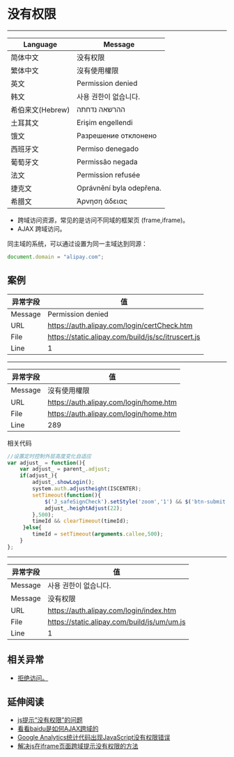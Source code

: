 
# 没有权限

----

| Language         | Message                                 |
|------------------|-----------------------------------------|
| 简体中文         | 没有权限                                |
| 繁体中文         | 沒有使用權限                            |
| 英文             | Permission denied                       |
| 韩文             | 사용 권한이 없습니다.                   |
| 希伯来文(Hebrew) | ההרשאה נדחתה                            |
| 土耳其文         | Erişim engellendi                       |
| 饿文             | Разрешение отклонено |
| 西班牙文         | Permiso denegado                        |
| 葡萄牙文         | Permissão negada                        |
| 法文             | Permission refusée                     |
| 捷克文           | Oprávnění byla odepřena.             |
| 希腊文           | Άρνηση άδειας                  |

* 跨域访问资源，常见的是访问不同域的框架页 (frame,iframe)。
* AJAX 跨域访问。

同主域的系统，可以通过设置为同一主域达到同源：

```javascript
document.domain = "alipay.com";
```

## 案例

| 异常字段 | 值                                                 |
|----------|----------------------------------------------------|
| Message  | Permission denied                                  |
| URL      | https://auth.alipay.com/login/certCheck.htm        |
| File     | https://static.alipay.com/build/js/sc/itruscert.js |
| Line     | 1                                                  |


----

| 异常字段 | 值                                     |
|----------|----------------------------------------|
| Message  | 沒有使用權限                           |
| URL      | https://auth.alipay.com/login/home.htm |
| File     | https://auth.alipay.com/login/home.htm |
| Line     | 289                                    |

相关代码

<!-- start-line=278; -->
```javascript
//设置定时控制外层高度变化自适应
var adjust_ = function(){
    var adjust_ = parent_.adjust;
    if(adjust_){
        adjust_.showLogin();
        system.auth.adjustheight(ISCENTER);
        setTimeout(function(){
            $('J_safeSignCheck').setStyle('zoom','1') && $('btn-submit').parent().setStyle('zoom','1');
            adjust_.heightAdjust(22);
        },500);
        timeId && clearTimeout(timeId);
     }else{
        timeId = setTimeout(arguments.callee,500);
    }
};
```


----

| 异常字段 | 值                                          |
|----------|---------------------------------------------|
| Message  | 사용 권한이 없습니다.                       |
| Message  | 没有权限                                    |
| URL      | https://auth.alipay.com/login/index.htm     |
| File     | https://static.alipay.com/build/js/um/um.js |
| Line     | 1                                           |

## 相关异常

* [拒绝访问。](access-is-denied.md)

## 延伸阅读

* [js提示“没有权限”的问题](http://kinglyhum.iteye.com/blog/565230)
* [看看baidu是如何AJAX跨域的](http://topic.csdn.net/u/20081224/09/26aff992-d0ba-4f6f-a023-e0e96ecbe1fc.html)
* [Google Analytics统计代码出现JavaScript没有权限错误](http://www.zhujun.org/web/google-analytics-javascript-permission-denied/)
* [解决js在iframe页面跨域提示没有权限的方法](http://hi.baidu.com/slandi/blog/item/f8462cc6aafa0fd7d0006039.html)
